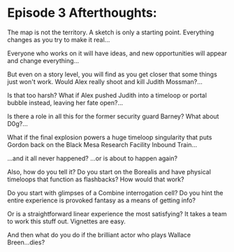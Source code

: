 # Episode 3 Afterthoughts:
The map is not the territory. A sketch is only a starting point. Everything changes as you try to make it real...

Everyone who works on it will have ideas, and new opportunities will appear and change everything...

But even on a story level, you will find as you get closer that some things just won't work. Would Alex really shoot and kill Judith Mossman?...

Is that too harsh? What if Alex pushed Judith into a timeloop or portal bubble instead, leaving her fate open?...

Is there a role in all this for the former security guard Barney? What about D0g?...

What if the final explosion powers a huge timeloop singularity that puts Gordon back on the Black Mesa Research Facility Inbound Train...

...and it all never happened? ...or is about to happen again?

Also, how do you tell it? Do you start on the Borealis and have physical timeloops that function as flashbacks? How would that work?

Do you start with glimpses of a Combine interrogation cell? Do you hint the entire experience is provoked fantasy as a means of getting info?

Or is a straightforward linear experience the most satisfying? It takes a team to work this stuff out. Vignettes are easy.

And then what do you do if the brilliant actor who plays Wallace Breen...dies?

